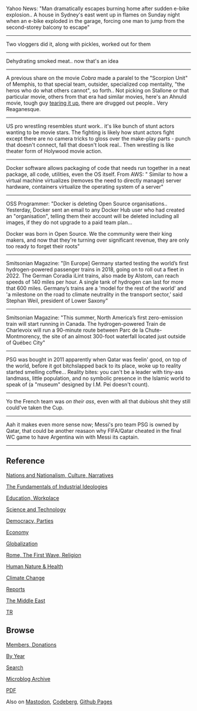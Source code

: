 
Yahoo News: "Man dramatically escapes burning home after sudden e-bike
explosion.. A house in Sydney's east went up in flames on Sunday night
when an e-bike exploded in the garage, forcing one man to jump from
the second-storey balcony to escape"

---

Two vloggers did it, along with pickles, worked out for them

---

Dehydrating smoked meat.. now that's an idea

---

A previous share on the movie *Cobra* made a paralel to the "Scorpion
Unit" of Memphis, to that special team, outsider, specialized cop
mentality, "the heros who do what others cannot", so forth..
Not picking on Stallone or that particular movie, others from that era
had similar movies, here's an Ahnuld movie, tough guy [tearing it up](https://drive.google.com/uc?export=view&id=1j6A1QsiCkng1TupKnVUaiFghrS1R8wmM),
there are drugged out people.. Very Reaganesque. 

---

US pro wrestling resembles stunt work.. it's like bunch of stunt
actors wanting to be movie stars. The fighting is likely how stunt
actors fight except there are no camera tricks to gloss over the
make-play parts - punch that doesn't connect, fall that doesn't look
real.. Then wrestling is like theater form of Holywood movie action.

---

Docker software allows packaging of code that needs run together in a
neat package, all code, utilities, even the OS itself. From AWS: "
Similar to how a virtual machine virtualizes (removes the need to
directly manage) server hardware, containers virtualize the operating
system of a server"

---

OSS Programmer: "Docker is deleting Open Source organisations..
Yesterday, Docker sent an email to any Docker Hub user
who had created an "organisation", telling them their account will be
deleted including all images, if they do not upgrade to a paid team
plan...

Docker was born in Open Source. We the community were their king
makers, and now that they're turning over significant revenue, they
are only too ready to forget their roots"

---

Smitsonian Magazine: "[In Europe] Germany started testing the world’s
first hydrogen-powered passenger trains in 2018, going on to roll out
a fleet in 2022. The German Coradia iLint trains, also made by Alstom,
can reach speeds of 140 miles per hour. A single tank of hydrogen can
last for more that 600 miles. Germany’s trains are a 'model for the
rest of the world' and 'a milestone on the road to climate neutrality
in the transport sector,' said Stephan Weil, president of Lower
Saxony"

---

Smitsonian Magazine: "This summer, North America’s first zero-emission
train will start running in Canada. The hydrogen-powered Train de
Charlevoix will run a 90-minute route between ​​Parc de la
Chute-Montmorency, the site of an almost 300-foot waterfall located
just outside of Québec City"

---

PSG was bought in 2011 apparently when Qatar was feelin' good, on top
of the world, before it got bitchslapped back to its place, woke up to
reality started smelling coffee... Reality bites: you can't be a
leader with tiny-ass landmass, little population, and no symbolic
presence in the Islamic world to speak of (a "museum" designed by
I.M. Pei doesn't count).

---

Yo the French team was *on their ass*, even with all that dubious shit
they still could've taken the Cup.

---

Aah it makes even more sense now; Messi's pro team PSG is owned by
Qatar, that could be another reasaon why FIFA/Qatar cheated in the
final WC game to have Argentina win with Messi its captain.

---

## Reference

[Nations and Nationalism, Culture, Narratives](0119/2013/02/nations-and-nationalism.html)

[The Fundamentals of Industrial Ideologies](0119/2011/04/fundamentals-of-industrial-ideologies.html)

[Education, Workplace](0119/2017/09/education-workplace.html)

[Science and Technology](0119/2018/09/science-technology.html)

[Democracy, Parties](0119/2016/11/democracy.html)

[Economy](2021/01/economy.html)

[Globalization](0119/2018/09/globalization.html)

[Rome, The First Wave, Religion](0119/2017/12/rome.html)

[Human Nature & Health](2020/07/human-nature.html)

[Climate Change](2022/01/climate.html)

[Reports](2021/01/reports.html)

[The Middle East](0119/2019/07/middleeast.html)

[TR](../tr/index.html)

## Browse

[Members, Donations](2022/08/members.html)

[By Year](years.html)

[Search](search.html)

[Microblog Archive](mbl/index.html)

[PDF](https://drive.google.com/uc?export=view&id=1FSi-1MnqXVq_PVTEXzzflwN8-7h92N_R)

Also on 
[Mastodon](https://masto.ai/@muratk3n),
[Codeberg](https://muratk5n.codeberg.page/en/),
[Github Pages](https://muratk5n.github.io/thirdwave/en/)

